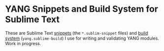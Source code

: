 # YANG Snippets and Build System for Sublime Text

These are Sublime Text [snippets](http://docs.sublimetext.info/en/latest/extensibility/snippets.html) (the `*.sublim-snippet` files) and [build system](http://docs.sublimetext.info/en/latest/file_processing/build_systems.html) (`yang.sublime-build`) I use for writing and validating YANG modules. Work in progress.